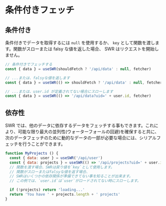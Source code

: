 # 条件付きフェッチ

## 条件付き

条件付きでデータを取得するには `null` を使用するか、 `key` として関数を渡します。関数がスローまたは falsy な値を返した場合、 SWR はリクエストを開始しません。

```js
// 条件付きでフェッチする
const { data } = useSWR(shouldFetch ? '/api/data' : null, fetcher)

// ...または、falsyな値を返します
const { data } = useSWR(() => shouldFetch ? '/api/data' : null, fetcher)

// ...または、user.id が定義されてない場合にスローします
const { data } = useSWR(() => '/api/data?uid=' + user.id, fetcher)
```

## 依存性

SWR では、他のデータに依存するデータをフェッチする事もできます。これにより、可能な限り最大の並列性(ウォーターフォールの回避)を確保すると共に、次のデータフェッチのために動的なデータの一部が必要な場合には、シリアルフェッチを行うことができます。

```js
function MyProjects () {
  const { data: user } = useSWR('/api/user')
  const { data: projects } = useSWR(() => '/api/projects?uid=' + user.id)
  // 関数を渡す場合、SWRは戻り値を`key`として使用します。
  // 関数がスローまたはfalsyな値を返す場合、
  // SWRはいくつかの依存関係が準備できてない事を知ることが出来ます。
  // この例では、`user.id`は`user`がロードされてない時にスローします。

  if (!projects) return 'loading...'
  return 'You have ' + projects.length + ' projects'
}
```
